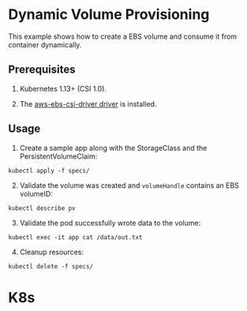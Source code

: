 # Dynamic Volume Provisioning
This example shows how to create a EBS volume and consume it from container dynamically.

## Prerequisites

1. Kubernetes 1.13+ (CSI 1.0).

1. The [aws-ebs-csi-driver driver](https://github.com/kubernetes-sigs/aws-ebs-csi-driver) is installed.

## Usage

1. Create a sample app along with the StorageClass and the PersistentVolumeClaim:
```
kubectl apply -f specs/
```

2. Validate the volume was created and `volumeHandle` contains an EBS volumeID:
```
kubectl describe pv
```

3. Validate the pod successfully wrote data to the volume:
```
kubectl exec -it app cat /data/out.txt
```

4. Cleanup resources:
```
kubectl delete -f specs/
```
# K8s
